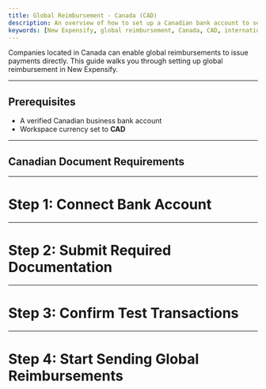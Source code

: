 ```yaml
---
title: Global Reimbursement - Canada (CAD)
description: An overview of how to set up a Canadian bank account to send global reimbursements. 
keywords: [New Expensify, global reimbursement, Canada, CAD, international payments]
---
```


<div id="new-expensify" markdown="1">

Companies located in Canada can enable global reimbursements to issue payments directly. This guide walks you through setting up global reimbursement in New Expensify.

---

## Prerequisites

* A verified Canadian business bank account
* Workspace currency set to **CAD**

---

## Canadian Document Requirements

---

# Step 1: Connect Bank Account

---

# Step 2: Submit Required Documentation

---

# Step 3: Confirm Test Transactions

---

# Step 4: Start Sending Global Reimbursements


</div>
